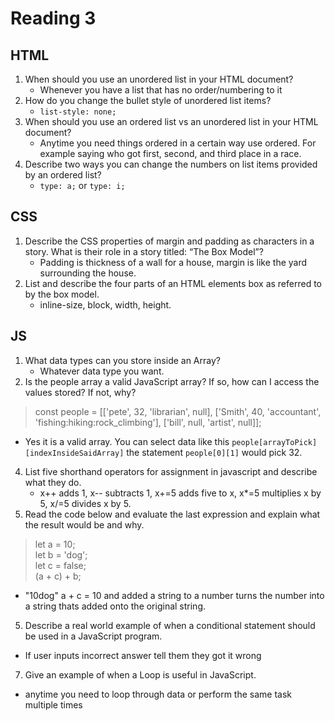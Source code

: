 # Reading 3

## HTML

1. When should you use an unordered list in your HTML document?
   - Whenever you have a list that has no order/numbering to it
2. How do you change the bullet style of unordered list items?
   - `list-style: none;` 
3. When should you use an ordered list vs an unordered list in your HTML document?
   - Anytime you need things ordered in a certain way use ordered. For example saying who got first, second, and third place in a race.
4. Describe two ways you can change the numbers on list items provided by an ordered list?
   - `type: a;` or `type: i;`

## CSS

1. Describe the CSS properties of margin and padding as characters in a story. What is their role in a story titled: “The Box Model”?
   - Padding is thickness of a wall for a house, margin is like the yard surrounding the house.
2. List and describe the four parts of an HTML elements box as referred to by the box model.
   - inline-size, block, width, height.

## JS

1. What data types can you store inside an Array?
   - Whatever data type you want.
2. Is the people array a valid JavaScript array? If so, how can I access the values stored? If not, why?
>  const people = [['pete', 32, 'librarian', null], ['Smith', 40, 'accountant', 'fishing:hiking:rock_climbing'], ['bill', null, 'artist', null]];
   - Yes it is a valid array. You can select data like this `people[arrayToPick][indexInsideSaidArray]` the statement `people[0][1]` would pick 32.
4. List five shorthand operators for assignment in javascript and describe what they do.
   - x++ adds 1, x-- subtracts 1, x+=5 adds five to x, x*=5 multiplies x by 5, x/=5 divides x by 5.
5. Read the code below and evaluate the last expression and explain what the result would be and why.
> let a = 10;  
> let b = 'dog';  
> let c = false;  
> (a + c) + b;

- "10dog" a + c = 10 and added a string to a number turns the number into a string thats added onto the original string.

5. Describe a real world example of when a conditional statement should be used in a JavaScript program.
- If user inputs incorrect answer tell them they got it wrong
7. Give an example of when a Loop is useful in JavaScript.
- anytime you need to loop through data or perform the same task multiple times


